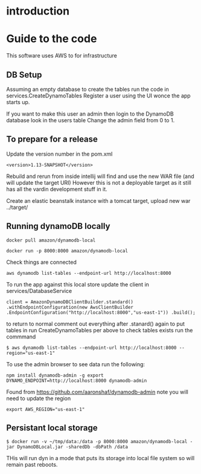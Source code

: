 
# introduction

# Guide to the code

This software uses AWS to for infrastructure 

## DB Setup

Assuming an empty database to create the tables run the code in services.CreateDynamoTables
Register a user using the UI wonce the app starts up.

If you want to make this user an admin then login to the DynamoDB database look in the users table 
Change the admin field from 0 to 1.

## To prepare for a release

Update the version number in the pom.xml     

`<version>1.13-SNAPSHOT</version>`

Rebuild and rerun from inside intellij will find and use the new WAR file (and will update the target URI)
However this is not a deployable target as it still has all the vardin development stuff in it.

Create an elastic beanstalk instance with a tomcat target,  upload new war ../target/

## Running dynamoDB locally

`docker pull amazon/dynamodb-local`

`docker run -p 8000:8000 amazon/dynamodb-local`

Check things are connected 

`aws dynamodb list-tables --endpoint-url http://localhost:8000`

To run the app against this local store update the client in services/DatabaseService

 `client = AmazonDynamoDBClientBuilder.standard()
                .withEndpointConfiguration(new AwsClientBuilder
                .EndpointConfiguration("http://localhost:8000","us-east-1"))
                .build();`
                
 to return to normal comment out everything after .stanard() again to put tables in run CreateDynamoTables per above
 to check tables exists run the commmand 
 
 `$ aws dynamodb list-tables --endpoint-url http://localhost:8000 --region="us-east-1"`
 
 To use the admin browser to see data run the following:
 
 `npm install dynamodb-admin -g
  export DYNAMO_ENDPOINT=http://localhost:8000
  dynamodb-admin
`

Found from https://github.com/aaronshaf/dynamodb-admin note you will need to update the region

`export AWS_REGION="us-east-1"`

## Persistant local storage

`$ docker run -v ~/tmp/data:/data -p 8000:8000 amazon/dynamodb-local -jar DynamoDBLocal.jar -sharedDb -dbPath /data`

THis will run dyn in a mode that puts its storage into local file system so will remain past reboots.

